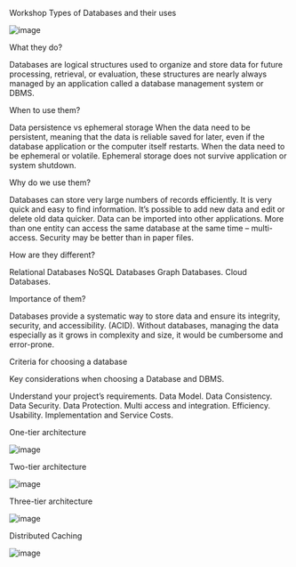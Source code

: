 Workshop Types of Databases and their uses

![image](https://github.com/user-attachments/assets/1ce1f7d9-e2c9-4cf6-a33d-7324fcfec379)

What they do? 

Databases are logical structures used to organize and store data for future processing, retrieval, or evaluation, these structures are nearly always managed by an application called a database management system or DBMS.

When to use them? 

Data persistence vs ephemeral storage
When the data need to be persistent, meaning that the data is reliable saved for later, even if the database application or the computer itself restarts.
When the data need to be ephemeral or volatile. Ephemeral storage does not survive application or system shutdown.

Why do we use them? 

Databases can store very large numbers of records efficiently.
It is very quick and easy to find information.
It’s possible to add new data and edit or delete old data quicker.
Data can be imported into other applications.
More than one entity can access the same database at the same time – multi-access.
Security may be better than in paper files.

How are they different?

Relational Databases
NoSQL Databases
Graph Databases.
Cloud Databases.

Importance of them?

Databases provide a systematic way to store data and ensure its integrity, security, and accessibility. (ACID).
Without databases, managing the data especially as it grows in complexity and size, it would be cumbersome and error-prone.

Criteria for choosing a database

Key considerations when choosing a Database and DBMS.

Understand your project’s requirements.
Data Model.
Data Consistency.
Data Security.
Data Protection.
Multi access and integration.
Efficiency.
Usability.
Implementation and Service Costs.


One-tier architecture

![image](https://github.com/user-attachments/assets/c386b9a3-832f-4d03-b944-bf856d614e3b)


Two-tier architecture

![image](https://github.com/user-attachments/assets/11a2c0a7-6b8e-4533-abe8-935b18e3699c)


Three-tier architecture

![image](https://github.com/user-attachments/assets/aa338d45-357c-49dc-8d23-af877af83792)


Distributed Caching

![image](https://github.com/user-attachments/assets/a3908fd8-82be-457a-a3ec-b3291756b694)














